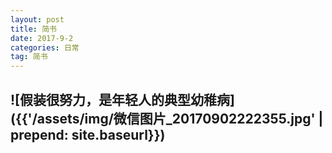 ```yaml
---
layout: post
title: 简书
date: 2017-9-2
categories: 日常
tag: 简书
---
```

## ![假装很努力，是年轻人的典型幼稚病]({{'/assets/img/微信图片_20170902222355.jpg'  |  prepend: site.baseurl}})
